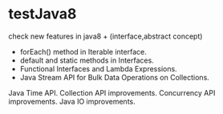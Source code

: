 # testJava8
check new features in java8 + (interface,abstract concept)
- forEach() method in Iterable interface.
- default and static methods in Interfaces.
- Functional Interfaces and Lambda Expressions.
- Java Stream API for Bulk Data Operations on Collections.



Java Time API.
Collection API improvements.
Concurrency API improvements.
Java IO improvements.